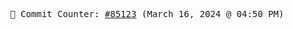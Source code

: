 <p align="center">
    <samp>
        📮 Commit Counter: <a href="https://github.com/Javascript-void0/Javascript-void0/commits/main">#85123</a> (March 16, 2024 @ 04:50 PM)
    </samp>
</p>